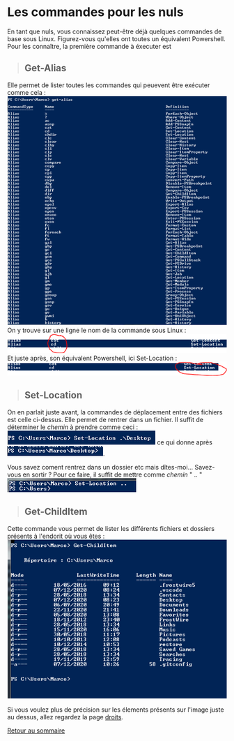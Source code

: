 # Les commandes  pour les nuls 

En tant que nuls, vous connaissez peut-être déjà quelques commandes de base sous Linux. Figurez-vous qu'elles ont toutes un équivalent Powershell.   
Pour les connaître, la première commande à éxecuter est    
>## Get-Alias 
   
Elle permet de lister toutes les commandes qui peuevent être exécuter comme cela : ![Get-Alias](https://github.com/taobourmaud/Linux_dossier/blob/main/Images/Get-Alias.PNG)   
On y trouve sur une ligne le nom de la commande sous Linux : ![nom_Linux](Images/Alias_linux.png)   
Et juste après, son équivalent Powershell, ici Set-Location : ![nom_pwsh](Images/Alias_pwsh.png)

>## Set-Location   
On en parlait juste avant, la commandes de déplacement entre des fichiers est celle ci-dessus. Elle permet de rentrer dans un fichier. Il suffit de déterminer le *chemin* à prendre comme ceci : ![Set-Location](Images/Set-Location.PNG) ce qui donne après ![Chemin](Images/Cheminnnn.PNG).

Vous savez coment rentrez dans un dossier etc mais dîtes-moi... Savez-vous en sortir ? Pour ce faire, il suffit de mettre comme *chemin* " .. "   
![Comeback](Images/Comeback.PNG)

>## Get-ChildItem


Cette commande vous permet de lister les différents fichiers et dossiers présents à l'endorit où vous êtes : ![ls](Images/Get-ChildItem.PNG)  

Si vous voulez plus de précision sur les élements présents sur l'image juste au dessus, allez regardez la page [droits](https://github.com/taobourmaud/Linux_dossier/blob/main/droits.md).    

[Retour au sommaire](https://github.com/taobourmaud/Linux_dossier/blob/main/README.md)

